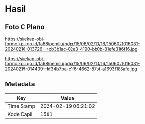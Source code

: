 # Hasil

## Foto C Plano

https://sirekap-obj-formc.kpu.go.id/fa68/pemilu/pdpr/15/06/02/10/16/1506021016031-20240216-013726--4cb3b1ac-02e3-4190-bb0b-81efe31f6f16.jpg

https://sirekap-obj-formc.kpu.go.id/fa68/pemilu/pdpr/15/06/02/10/16/1506021016031-20240219-014439--bf34b7ba-c1f6-4662-87bf-a1693f186afe.jpg


## Metadata

| Key        | Value               |
| ---------- | ------------------- |
| Time Stamp | 2024-02-19 06:21:02 |
| Kode Dapil | 1501                |



